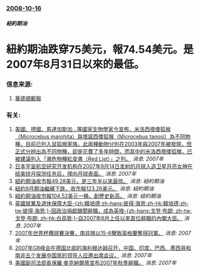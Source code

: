 ### [2008-10-16](/news/2008/10/16/index.md)

##### 紐約期油
# 紐約期油跌穿75美元，報74.54美元。是2007年8月31日以來的最低。




### 信息来源:

1. [華盛頓郵報](http://www.washingtonpost.com/wp-dyn/content/article/2008/10/15/AR2008101503680.html?hpid=topnews)

### 有关:

1. [美國、德國、馬達加斯加...等國家生物學家今宣佈，米洛西塔倭狐猴（Microcebus marohita）與塔諾西倭狐猴（Microcebus tanosi）為不同物種，目前已列入鼠狐猴家族。此兩種動物分別在2003年與2007年被發現，但正式分辨出為不同物種，卻是花費了多年時間，而其中的米洛西塔倭狐猴，已被建議列入「瀕危物種紅皮書（Red List）」之列。](/zh/news/2013/03/26/美國-德國-馬達加斯加等國家生物學家今宣佈-米洛西塔倭狐猴-Microcebus-marohita-與塔諾西倭狐猴.md) _消息: 2007年_
2. [ 日本宇宙航空研究开发机构在2007年9月14日发射的月球人造卫星月亮女神在结束绕月探测任务后，撞向月球表面。](/zh/news/2009/06/11/日本宇宙航空研究开发机构在2007年9月14日发射的月球人造卫星月亮女神在结束绕月探测任务后-撞向月球表面.md) _消息: 2007年_
3. [紐約期油收市報49.28美元，是三年半以來最低。](/zh/news/2008/12/1/紐約期油收市報4928美元-是三年半以來最低.md) _消息: 紐約期油_
4. [紐約9月期油繼續下跌，收市報123.26美元。](/zh/news/2008/07/25/紐約9月期油繼續下跌-收市報12326美元.md) _消息: 紐約期油_
5. [紐約期油收市報104.52美元一桶，創歷史新高。](/zh/news/2008/03/6/紐約期油收市報10452美元一桶-創歷史新高.md) _消息: 紐約期油_
6. [英國就業及退休保障大臣-{zh:韓培德;zh-hans:彼得·海恩;zh-hk:韓培德;zh-tw:彼得·海恩;}-因政治捐獻醜聞辭職，成為英揆-{zh-hans:戈登·布朗; zh-tw:戈登·布朗; zh-hk:白高敦;}-自2007年6月上任以來首位辭職的內閣大臣。](/zh/news/2008/01/25/英國就業及退休保障大臣-zh-韓培德-zh-hans-彼得-海恩-zh-hk-韓培德-zh-tw-彼得-海恩-因政.md) _消息: 2007年_
7. [2007年世界杯欖球賽決賽，南非隊以15-6擊敗英格蘭奪得冠軍。](/zh/news/2007/10/20/2007年世界杯欖球賽決賽-南非隊以15-6擊敗英格蘭奪得冠軍.md) _消息: 2007年_
8. [ 2007年G8峰会在德国北部的海利根达姆召开，中国、印度、巴西、墨西哥和南非五个发展中国家的领导人应邀出席会议。](/zh/news/2007/06/6/2007年G8峰会在德国北部的海利根达姆召开-中国-印度-巴西-墨西哥和南非五个发展中国家的领导人应邀出席会议.md) _消息: 2007年_
9. [美國副司法部長保羅·麥克納爾蒂宣布2007年秋季辭職。](/zh/news/2007/05/14/美國副司法部長保羅-麥克納爾蒂宣布2007年秋季辭職.md) _消息: 2007年_
